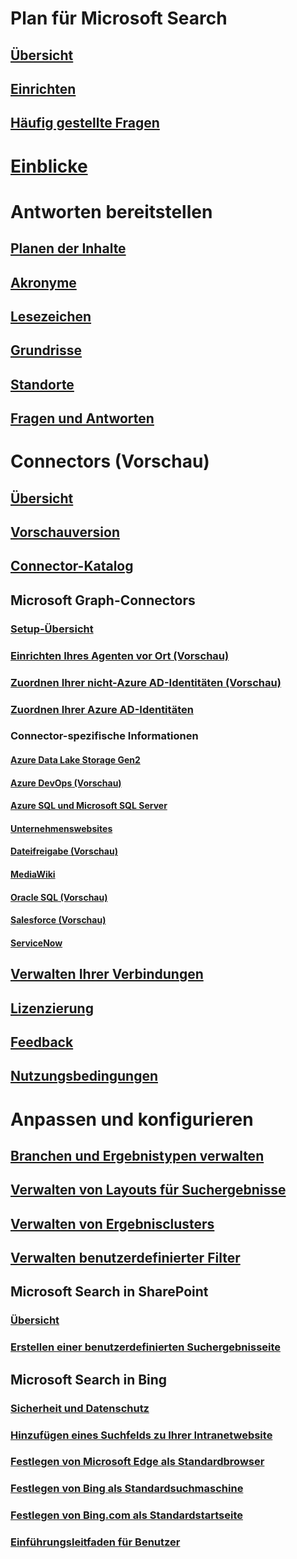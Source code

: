 # Plan für Microsoft Search
## [Übersicht](overview-microsoft-search.md)
## [Einrichten](setup-microsoft-search.md)
## [Häufig gestellte Fragen](faqs.md)
# [Einblicke](get-insights.md)
# Antworten bereitstellen
## [Planen der Inhalte](plan-your-content.md)
## [Akronyme](manage-acronyms.md)
## [Lesezeichen](manage-bookmarks.md)
## [Grundrisse](manage-floorplans.md)
## [Standorte](manage-locations.md)
## [Fragen und Antworten](manage-qas.md)
# Connectors (Vorschau)
## [Übersicht](connectors-overview.md)
## [Vorschauversion](connectors-preview.md)
## [Connector-Katalog](connectors-gallery.md)
## Microsoft Graph-Connectors
### [Setup-Übersicht](configure-connector.md)
### [Einrichten Ihres Agenten vor Ort (Vorschau)](on-prem-agent.md)
### [Zuordnen Ihrer nicht-Azure AD-Identitäten (Vorschau)](map-non-aad.md)
### [Zuordnen Ihrer Azure AD-Identitäten ](map-aad.md)
### Connector-spezifische Informationen
#### [Azure Data Lake Storage Gen2](azure-data-lake-connector.md)
#### [Azure DevOps (Vorschau)](azure-devops-connector.md)
#### [Azure SQL und Microsoft SQL Server](MSSQL-connector.md)
#### [Unternehmenswebsites](enterprise-web-connector.md)
#### [Dateifreigabe (Vorschau)](fileshare-connector.md)
#### [MediaWiki](mediawiki-connector.md)
#### [Oracle SQL (Vorschau)](OracleSQL-connector.md)
#### [Salesforce (Vorschau)](salesforce-connector.md)
#### [ServiceNow](servicenow-connector.md)
## [Verwalten Ihrer Verbindungen](manage-connector.md)
## [Lizenzierung](licensing.md)
## [Feedback](connectors-feedback.md)
## [Nutzungsbedingungen](terms-of-use.md)
# Anpassen und konfigurieren
## [Branchen und Ergebnistypen verwalten](customize-search-page.md)
## [Verwalten von Layouts für Suchergebnisse](customize-results-layout.md)
## [Verwalten von Ergebnisclusters](result-cluster.md)
## [Verwalten benutzerdefinierter Filter](custom-filters.md)
## Microsoft Search in SharePoint
### [Übersicht](get-started-search-in-sharepoint-online.md)
### [Erstellen einer benutzerdefinierten Suchergebnisseite](create-search-results-pages.md)
## Microsoft Search in Bing
### [Sicherheit und Datenschutz](security-for-search.md)
### [Hinzufügen eines Suchfelds zu Ihrer Intranetwebsite](add-a-search-box-to-your-intranet-site.md)
### [Festlegen von Microsoft Edge als Standardbrowser](set-default-browser.md)
### [Festlegen von Bing als Standardsuchmaschine](set-default-search-engine.md)
### [Festlegen von Bing.com als Standardstartseite](set-default-homepage.md)
### [Einführungsleitfaden für Benutzer](user-adoption-guide.md)

